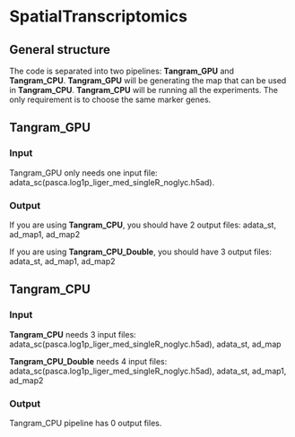 # SpatialTranscriptomics

## General structure

The code is separated into two pipelines: **Tangram_GPU** and **Tangram_CPU**. **Tangram_GPU** will be generating the map that can be used in **Tangram_CPU**. **Tangram_CPU** will be running all the experiments. The only requirement is to choose the same marker genes. 

## Tangram_GPU
### Input
Tangram_GPU only needs one input file: adata_sc(pasca.log1p_liger_med_singleR_noglyc.h5ad).
### Output
If you are using **Tangram_CPU**, you should have 2 output files: adata_st, ad_map1, ad_map2

If you are using **Tangram_CPU_Double**, you should have 3 output files: adata_st, ad_map1, ad_map2

## Tangram_CPU
### Input
**Tangram_CPU** needs 3 input files: adata_sc(pasca.log1p_liger_med_singleR_noglyc.h5ad), adata_st, ad_map

**Tangram_CPU_Double** needs 4 input files: adata_sc(pasca.log1p_liger_med_singleR_noglyc.h5ad), adata_st, ad_map1, ad_map2
### Output
Tangram_CPU pipeline has 0 output files.
